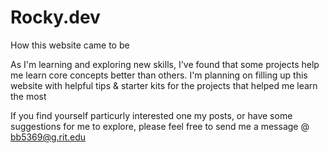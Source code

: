 # Rocky.dev
How this website came to be

As I'm learning and exploring new skills, I've found that some projects help me learn core concepts better than others. I'm planning on filling up this website with helpful tips & starter kits for the projects that helped me learn the most

If you find yourself particurly interested one my posts, or have some suggestions for me to explore, please feel free to send me a message @ bb5369@g.rit.edu
